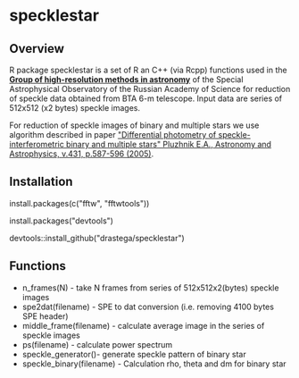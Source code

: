# specklestar

Overview
--------

R package specklestar is a set of R an C++ (via Rcpp) functions used in the [**Group of high-resolution methods in astronomy**](https://www.sao.ru/Doc-en/index.html) of the Special Astrophysical Observatory
of the Russian Academy of Science for reduction of speckle data obtained from BTA 6-m telescope.
Input data are series of 512x512 (x2 bytes) speckle images.

For reduction of speckle images of binary and multiple stars we use algorithm described in paper
["Differential photometry of speckle-interferometric binary and multiple stars"
Pluzhnik E.A., Astronomy and Astrophysics, v.431, p.587-596 (2005)](https://www.aanda.org/articles/aa/pdf/2005/08/aa1158.pdf).

## Installation
install.packages(c("fftw", "fftwtools"))

install.packages("devtools")

devtools::install_github("drastega/specklestar")

## Functions

- n_frames(N) - take N frames from series of 512x512x2(bytes) speckle images
- spe2dat(filename) - SPE to dat conversion (i.e. removing 4100 bytes SPE header)
- middle_frame(filename) - calculate average image in the series of speckle images
- ps(filename) - calculate power spectrum
- speckle_generator()- generate speckle pattern of binary star
- speckle_binary(filename) - Calculation rho, theta and dm for binary star
